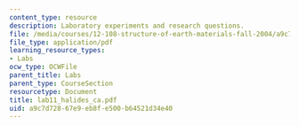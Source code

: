 ```yaml
---
content_type: resource
description: Laboratory experiments and research questions.
file: /media/courses/12-108-structure-of-earth-materials-fall-2004/a9c7d72867e9eb8fe500b64521d34e40_lab11_halides_ca.pdf
file_type: application/pdf
learning_resource_types:
- Labs
ocw_type: OCWFile
parent_title: Labs
parent_type: CourseSection
resourcetype: Document
title: lab11_halides_ca.pdf
uid: a9c7d728-67e9-eb8f-e500-b64521d34e40
---
```

